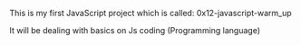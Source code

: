 This is my first JavaScript project which is called:
0x12-javascript-warm_up

It will be dealing with basics on Js coding (Programming language)
